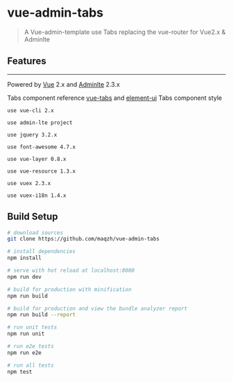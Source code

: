 # vue-admin-tabs

> A Vue-admin-template use Tabs replacing the vue-router for Vue2.x & Adminlte

## Features

---
Powered by [Vue](http://vuejs.org) 2.x and [Adminlte](https://adminlte.io/) 2.3.x

Tabs component reference [vue-tabs](https://github.com/alexqdjay/vue-tabs) and [element-ui](http://element.eleme.io/) Tabs component style

```
use vue-cli 2.x

use admin-lte project

use jquery 3.2.x

use font-awesome 4.7.x

use vue-layer 0.8.x

use vue-resource 1.3.x

use vuex 2.3.x

use vuex-i18n 1.4.x

```

## Build Setup

``` bash
# download sources
git clone https://github.com/maqzh/vue-admin-tabs

# install dependencies
npm install

# serve with hot reload at localhost:8080
npm run dev

# build for production with minification
npm run build

# build for production and view the bundle analyzer report
npm run build --report

# run unit tests
npm run unit

# run e2e tests
npm run e2e

# run all tests
npm test
```
